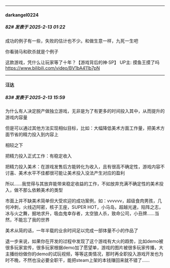 ﻿
*****

####  darkangel0224  
##### 82#       发表于 2025-2-13 01:22

成功的例子有一些，失败的估计也不少。和做生意一样，九死一生吧

你看骑马和砍杀就是个例子

这款游戏，凭什么让玩家等了十年？【游戏背后的神·SP】 UP主: 摸鱼王摸了吗 https://www.bilibili.com/video/BV1bA411b7pN


*****

####  汪达  
##### 83#       发表于 2025-2-13 15:59

为什么有人决定脱产做独立游戏，无非是为了有更多的时间投入其中，从而提升的游戏内容量

但是可以通过其他方法实现相似目标，比如：大幅降低美术方面工作量，把美术方面节省的精力投入到内容上

相较之下

把精力投入正式工作：有稳定收入

把精力投入美术：在游戏发售后方能转化为收入，且有很高不确定性，游戏内容不讨喜、美术水平不佳都很可能让美术投入没法产生对应的盈利

所以……我觉得与其放弃能带来稳定收益的工作，不如放弃充满不确定性的美术投入，做不那么依赖美术的类型

市面上并不缺美术简单但大受欢迎的成功案例，如：vvvvvv，超级食肉男孩，几何冲刺，火线迈阿密，核子王座，SUPER HOT，小马岛，超越光速，陷阵之志，冰与火之舞，掘地求升，吸血鬼幸存者，太空狼人杀，致命公司，小丑牌……当然，不能忘了我的世界

美术从简的话，一年半载的业余时间足以完成一部体量不小的作品了

退一步来说，如果你在开发的过程中发现了这个游戏有大火的趋势，比如demo被很多玩家宣传，很多玩家根据demo加了愿望单，游戏的图片被很多玩家传播，大主播纷纷做你的demo的试玩视频，等等这类情况，那时再全职投入游戏开发也为时不晚，不然也没必要全职干，能把steam上架的本钱赚回来就不错了……

